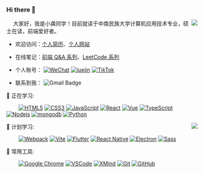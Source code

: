 
### Hi there 👋

<img align="right" src="https://github-readme-stats.vercel.app/api?username=mrgong1997&theme=onedark&custom_title=Statistics    :&include_all_commits=true&show_icons=true&hide=prs&border_radius=10px&bg_color=D9E4B0&text_color=F0816D&title_color=1E705D&icon_color=fff"/>
<!-- <img align="right" src="https://github-readme-stats.vercel.app/api?username=mrgong1997&theme=onedark&custom_title=Statistics  :&include_all_commits=true&cache_seconds=1800&show_icons=true&hide=prs&border_radius=10px&bg_color=e3ecf5&text_color=7b243f&title_color=D99C63&icon_color=1E705D"/> -->
<!-- <img align="right" src="https://github-readme-stats.vercel.app/api?username=mrgong1997&theme=onedark&custom_title=Statistics  :&include_all_commits=true&cache_seconds=1800&show_icons=true&hide=prs&border_radius=10px&bg_color=f0cfc0&text_color=8e3723&title_color=c87b49&icon_color=8c6e64"/> -->
<!-- <img align="right" src="https://github-readme-stats.vercel.app/api?username=mrgong1997&theme=onedark&custom_title=Statistics  :&include_all_commits=true&cache_seconds=1800&show_icons=true&hide=prs&border_radius=10px&bg_color=bac2d3&text_color=d25640&title_color=e9754c&icon_color=3b5673"/> -->

&emsp;
大家好，我是小龚同学！目前就读于中南民族大学计算机应用技术专业，硕士在读，前端爱好者。      

- 欢迎访问：[个人简历](https://mrgong1997.github.io/resume/)、[个人网站](https://mrgong1997.github.io/)

- 在线笔记：[前端 Q&A 系列](https://mrgong1997.github.io/Q-A/#/)、[LeetCode 系列](https://mrgong1997.github.io/LeetCode/#/)  

- 个人账号：
[![WeChat](https://img.shields.io/badge/-WeChat-fff?style=plastic&logo=wechat&logoColor=#07C160)](https://raw.githubusercontent.com/mrgong1997/CDN/master/imgs/wechat.jpg)
[![juejin](https://img.shields.io/badge/-稀土掘金-fff?style=plastic&logo=acclaim&logoColor=519CFB)](https://juejin.cn/user/2731625054472503)
[![TikTok](https://img.shields.io/badge/-TikTok-000?style=plastic&logo=tiktok&logoColor=fff)](https://www.douyin.com/user/MS4wLjABAAAASp-DMIoEY88dZiabRR6Mdm18JLWVIY1-HpY0pYZg85w)
- 联系到我：
![Gmail Badge](https://img.shields.io/badge/-1163339053@qq.com-279CDF?style=plastic&logo=Gmail&logoColor=white)

💪 正在学习: 

&emsp;&emsp;
[![HTML5](https://img.shields.io/badge/-HTML5-E34F26?style=flat-square&logo=html5&logoColor=white)](https://html.spec.whatwg.org/multipage/)
[![CSS3](https://img.shields.io/badge/-CSS3-1572B6?style=flat-square&logo=css3)](https://www.w3.org/Style/CSS/)
[![JavaScript](https://img.shields.io/badge/-JavaScript-F7DE1F?style=flat-square&logo=javascript&logoColor=white)](https://es6.ruanyifeng.com/)
[![React](https://img.shields.io/badge/-React-444444?style=flat-square&logo=React&logoColor=61DAFB)](https://zh-hans.reactjs.org/)
[![Vue](https://img.shields.io/badge/-Vue.js-4FC08D?style=flat-square&logo=Vue.js&logoColor=white)](https://v3.cn.vuejs.org/)
[![TypeScript](https://img.shields.io/badge/typescript-%23007ACC.svg?style=flat-square&logo=typescript&logoColor=white)](https://www.typescriptlang.org/zh/)
[![Nodejs](https://img.shields.io/badge/-Nodejs-5AAA46?style=flat-square&logo=Node.js&logoColor=white)](http://nodejs.cn/)
[![mongodb](https://img.shields.io/badge/-MongoDB-black?style=plastic&logo=mongodb)](https://www.mongodb.com/zh-cn)
[![Python](https://img.shields.io/badge/-Python-3776AB?style=flat-square&logo=Python&logoColor=white)](https://www.python.org/)

<img align="right" src="https://github-readme-stats.vercel.app/api/top-langs/?username=mrgong1997&custom_title=Languages  :&hide_border=true&layout=compact&langs_count=6&text_color=000&icon_color=fff&theme=graywhite" />

🧠 计划学习:

&emsp;&emsp;
[![Webpack](https://img.shields.io/badge/-Webpack-%232C3A42?style=flat-square&logo=webpack)](https://webpack.docschina.org/)
[![Vite](https://img.shields.io/badge/-Vite-%23646CFF?style=flat-square&logo=vite&logoColor=ffffff)](https://cn.vitejs.dev/)
[![Flutter](https://img.shields.io/badge/-Flutter-7BDEF9?style=flat-square&logo=Flutter&logoColor=white)](https://flutter.dev/)
[![React Native](https://img.shields.io/badge/-React%20Native-1572B6?style=flat-square&logo=React)](https://www.reactnative.cn/)
[![Electron](https://img.shields.io/badge/-Electron-2F3241?style=flat-square&logo=Electron&logoColor=9FEAF9)](https://www.electronjs.org/)
[![Sass](https://img.shields.io/badge/Sass-CC6699?style=flat-square&logo=Sass&logoColor=white)](https://sass.bootcss.com/)

🧰 常用工具:

&emsp;&emsp;
[![Google Chrome](https://img.shields.io/badge/Chrome-279646?style=flat-square&logo=GoogleChrome&logoColor=white)](https://www.google.cn/chrome/)
[![VSCode](https://img.shields.io/badge/-VSCode-007ACC?style=flat-square&logo=Visual%20Studio%20Code&logoColor=fff)](https://code.visualstudio.com/)
[![XMind](https://img.shields.io/badge/-XMind-EA390D?style=flat-square&logo=Xamarin&logoColor=white)](https://www.xmind.cn/)
[![Git](https://img.shields.io/badge/-Git-FCC624?style=flat-square&logo=git)](https://git-scm.com/)
[![GitHub](https://img.shields.io/badge/-GitHub-black?style=flat-square&logo=github)](https://github.com/)

<!--
**mrgong1997/mrgong1997** is a ✨ _special_ ✨ repository because its `README.md` (this file) appears on your GitHub profile.

Here are some ideas to get you started:

- 🔭 I’m currently working on ...
- 🌱 I’m currently learning ...
- 👯 I’m looking to collaborate on ...
- 🤔 I’m looking for help with ...
- 💬 Ask me about ...
- 📫 How to reach me: ...
- 😄 Pronouns: ...
- ⚡ Fun fact: ...
-->
